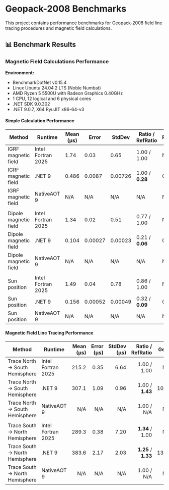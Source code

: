# Geopack-2008 Benchmarks

This project contains performance benchmarks for Geopack-2008 field line tracing procedures and magnetic field calculations.

## 📊 Benchmark Results

### Magnetic Field Calculations Performance

**Environment:**
- BenchmarkDotNet v0.15.4
- Linux Ubuntu 24.04.2 LTS (Noble Numbat)
- AMD Ryzen 5 5500U with Radeon Graphics 0.40GHz
- 1 CPU, 12 logical and 6 physical cores
- .NET SDK 9.0.302
- .NET 9.0.7, X64 RyuJIT x86-64-v3

#### Simple Calculation Performance

| Method                | Runtime             | Mean (μs) | Error   | StdDev   | Ratio / RefRatio | RatioSD | Gen0   | Allocated (KB) | Alloc Ratio |
|-----------------------|---------------------|-----------|---------|----------|------------------|---------|--------|----------------|-------------|
| IGRF magnetic field   | Intel Fortran 2025  | 1.74      | 0.03    | 0.65     | 1.00 / 1.00      | N/A     | N/A    | N/A            | N/A         |
| IGRF magnetic field   | .NET 9              | 0.486     | 0.0087  | 0.00726  | 1.00 / **0.28**  | 0.02    | 0.1602 | 0.328          | 1.00        |
| IGRF magnetic field   | NativeAOT 9         | N/A       | N/A     | N/A      | N/A              | N/A     | N/A    | N/A            | N/A         |
|                       |                     |           |         |          |                  |         |        |                |             |
| Dipole magnetic field | Intel Fortran 2025  | 1.34      | 0.02    | 0.51     | 0.77 / 1.00      | N/A     | N/A    | N/A            | N/A         |
| Dipole magnetic field | .NET 9              | 0.104     | 0.00027 | 0.00023  | 0.21 / **0.06**  | 0.00    | 0.0229 | 0.046          | 0.14        |
| Dipole magnetic field | NativeAOT 9         | N/A       | N/A     | N/A      | N/A              | N/A     | N/A    | N/A            | N/A         |
|                       |                     |           |         |          |                  |         |        |                |             |
| Sun position          | Intel Fortran 2025  | 1.49      | 0.04    | 0.78     | 0.86 / 1.00      | N/A     | N/A    | N/A            | N/A         |
| Sun position          | .NET 9              | 0.156     | 0.00052 | 0.00049  | 0.32 / **0.09**  | 0.00    | 0.0267 | 0.054          | 0.17        |
| Sun position          | NativeAOT 9         | N/A       | N/A     | N/A      | N/A              | N/A     | N/A    | N/A            | N/A         |

#### Magnetic Field Line Tracing Performance

| Method                          | Runtime            | Mean (μs) | Error (μs) | StdDev (μs) |    Ratio / RefRatio |  Gen0 | Allocated (KB) |    Alloc Ratio |
|---------------------------------|--------------------|----------:|-----------:|------------:|--------------------:|------:|---------------:|---------------:|
| Trace North -> South Hemisphere | Intel Fortran 2025 |     215.2 |       0.35 |        6.64 |         1.00 / 1.00 |   N/A |            N/A |    1.00 / 1.00 |
| Trace North -> South Hemisphere | .NET 9             |     307.1 |       1.09 |        0.96 |     1.00 / **1.43** | 108.4 |         222.21 |     1.00 / N/A |
| Trace North -> South Hemisphere | NativeAOT 9        |       N/A |        N/A |         N/A |          1.00 / N/A |   N/A |            N/A |     1.00 / N/A |
|                                 |                    |           |            |             |                     |       |                |                |
| Trace South -> North Hemisphere | Intel Fortran 2025 |     289.3 |       0.38 |        7.20 |     **1.34** / 1.00 |   N/A |            N/A |    1.00 / 1.00 |
| Trace South -> North Hemisphere | .NET 9             |     383.6 |       2.17 |        2.03 | **1.25** / **1.33** | 134.8 |         275.49 | **1.24** / N/A |
| Trace South -> North Hemisphere | NativeAOT 9        |       N/A |        N/A |         N/A |          1.00 / N/A |   N/A |            N/A |     1.00 / N/A |

